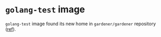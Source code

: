 # `golang-test` image

`golang-test` image found its new home in `gardener/gardener` repository ([ref](https://github.com/gardener/gardener/tree/master/hack/tools/image)).
